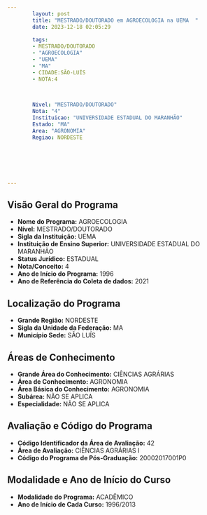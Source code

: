 ```yaml
---
        layout: post
        title: "MESTRADO/DOUTORADO em AGROECOLOGIA na UEMA  "
        date: 2023-12-18 02:05:29
     
        tags:
        - MESTRADO/DOUTORADO
        - "AGROECOLOGIA"
        - "UEMA"
        - "MA"
        - CIDADE:SÃO-LUÍS
        - NOTA:4
        
       

        Nivel: "MESTRADO/DOUTORADO"
        Nota: "4"
        Instituicao: "UNIVERSIDADE ESTADUAL DO MARANHÃO"
        Estado: "MA"
        Area: "AGRONOMIA"
        Regiao: NORDESTE
        
        
        
        
        
        
---
```

## Visão Geral do Programa
- **Nome do Programa:** AGROECOLOGIA
- **Nível:** MESTRADO/DOUTORADO
- **Sigla da Instituição:** UEMA
- **Instituição de Ensino Superior:** UNIVERSIDADE ESTADUAL DO MARANHÃO
- **Status Jurídico:** ESTADUAL
- **Nota/Conceito:** 4
- **Ano de Início do Programa:** 1996
- **Ano de Referência do Coleta de dados:** 2021

## Localização do Programa
- **Grande Região:** NORDESTE
- **Sigla da Unidade da Federação:** MA
- **Município Sede:** SÃO LUÍS

## Áreas de Conhecimento
- **Grande Área do Conhecimento:** CIÊNCIAS AGRÁRIAS
- **Área de Conhecimento:** AGRONOMIA
- **Área Básica do Conhecimento:** AGRONOMIA
- **Subárea:** NÃO SE APLICA
- **Especialidade:** NÃO SE APLICA

## Avaliação e Código do Programa
- **Código Identificador da Área de Avaliação:** 42
- **Área de Avaliação:** CIÊNCIAS AGRÁRIAS I
- **Código do Programa de Pós-Graduação:** 20002017001P0


## Modalidade e Ano de Início do Curso
- **Modalidade do Programa:** ACADÊMICO
- **Ano de Início de Cada Curso:** 1996/2013
